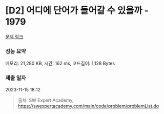 # [D2] 어디에 단어가 들어갈 수 있을까 - 1979 

[문제 링크](https://swexpertacademy.com/main/code/problem/problemDetail.do?contestProbId=AV5PuPq6AaQDFAUq) 

### 성능 요약

메모리: 21,280 KB, 시간: 162 ms, 코드길이: 1,128 Bytes

### 제출 일자

2023-11-15 18:12



> 출처: SW Expert Academy, https://swexpertacademy.com/main/code/problem/problemList.do